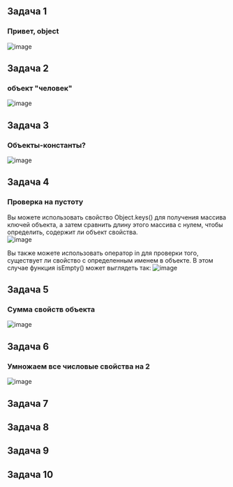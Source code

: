 ## Задача 1  
### Привет, object  
![image](https://user-images.githubusercontent.com/113675674/211194486-dc961027-a717-4d74-8e1a-f9e62db2176a.png)  

## Задача 2    
###  объект "человек"  
![image](https://user-images.githubusercontent.com/113675674/211194751-eef7b063-4012-4978-831d-817731f16452.png)  

## Задача 3    
### Объекты-константы?  
![image](https://user-images.githubusercontent.com/113675674/211195387-772a169e-ee83-4ac0-9335-c3adcca9a43b.png)  


## Задача 4      
### Проверка на пустоту    
Вы можете использовать свойство Object.keys() для получения массива ключей объекта, а затем сравнить длину этого массива с нулем, чтобы определить, содержит ли объект свойства.  
![image](https://user-images.githubusercontent.com/113675674/211195322-e31b0d4f-383e-43fc-b870-b2c799bc8fdb.png)  

Вы также можете использовать оператор in для проверки того, существует ли свойство с определенным именем в объекте. В этом случае функция isEmpty() может выглядеть так:  ![image](https://user-images.githubusercontent.com/113675674/211195290-17c35169-d4c8-40a8-b636-411ea2e7cb7b.png)  

## Задача 5      
### Сумма свойств объекта  
![image](https://user-images.githubusercontent.com/113675674/211195543-19fef0aa-0179-455b-af9a-356f69a63eea.png)

## Задача 6      
### Умножаем все числовые свойства на 2  
![image](https://user-images.githubusercontent.com/113675674/211195606-45d8c025-6bbd-42e0-abe7-535d7174b02b.png)  


## Задача 7      
### 

## Задача 8      
### 

## Задача 9      
### 

## Задача 10      
### 
